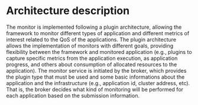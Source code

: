 # Architecture description
The monitor is implemented following a plugin architecture, allowing the framework to monitor different types of application and different metrics of interest related to the QoS of the applications.
The plugin architecture allows the implementation of monitors with different goals, providing flexibility between the framework and monitored application (e.g., plugins to capture specific metrics from the application execution, as application progress, and others about consumption of allocated resources to the application).
The monitor service is initiated by the broker, which provides the plugin type that must be used and some basic informations about the application and the infrastructure (e.g., application id, cluster address, etc).
That is, the broker decides what kind of monitoring will be performed for each application based on the submission information.
